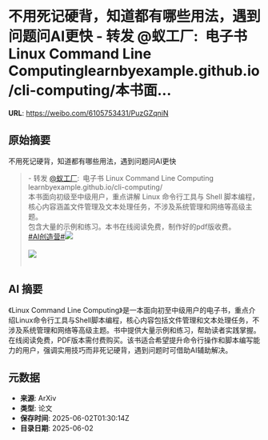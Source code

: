 # 不用死记硬背，知道都有哪些用法，遇到问题问AI更快 - 转发 @蚁工厂:&ensp;电子书 Linux Command Line Computinglearnbyexample.github.io/cli-computing/本书面...

**URL**: https://weibo.com/6105753431/PuzGZqniN

## 原始摘要

不用死记硬背，知道都有哪些用法，遇到问题问AI更快<br><blockquote> - 转发 <a href="https://weibo.com/2194035935" target="_blank">@蚁工厂</a>: 电子书 Linux Command Line Computing<br>learnbyexample.github.io/cli-computing/<br>本书面向初级至中级用户，重点讲解 Linux 命令行工具与 Shell 脚本编程，核心内容涵盖文件管理及文本处理任务，不涉及系统管理和网络等高级主题。<br>包含大量的示例和练习。本书在线阅读免费，制作好的pdf版收费。<br><a href="https://m.weibo.cn/search?containerid=231522type%3D1%26t%3D10%26q%3D%23AI%E5%88%9B%E9%80%A0%E8%90%A5%23" data-hide=""><span class="surl-text">#AI创造营#</span></a><img style="" src="https://tvax1.sinaimg.cn/large/82c654dfly1i1zyuuai0aj20m20v7akh.jpg" referrerpolicy="no-referrer"><br><br><img style="" src="https://tvax2.sinaimg.cn/large/82c654dfly1i1zyw44q9ej20gd0unqb5.jpg" referrerpolicy="no-referrer"><br><br></blockquote>

## AI 摘要

《Linux Command Line Computing》是一本面向初至中级用户的电子书，重点介绍Linux命令行工具与Shell脚本编程，核心内容包括文件管理和文本处理任务，不涉及系统管理和网络等高级主题。书中提供大量示例和练习，帮助读者实践掌握。在线阅读免费，PDF版本需付费购买。该书适合希望提升命令行操作和脚本编写能力的用户，强调实用技巧而非死记硬背，遇到问题时可借助AI辅助解决。

## 元数据

- **来源**: ArXiv
- **类型**: 论文
- **保存时间**: 2025-06-02T01:30:14Z
- **目录日期**: 2025-06-02
